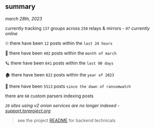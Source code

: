 
## summary
_march 28th, 2023_

currently tracking `137` groups across `250` relays & mirrors - _`97` currently online_

⏲ there have been `12` posts within the `last 24 hours`

🦈 there have been `402` posts within the `month of march`

🪐 there have been `841` posts within the `last 90 days`

🏚 there have been `822` posts within the `year of 2023`

🦕 there have been `5513` posts `since the dawn of ransomwatch`

there are `68` custom parsers indexing posts

_`20` sites using v2 onion services are no longer indexed - [support.torproject.org](https://support.torproject.org/onionservices/v2-deprecation/)_

> see the project [README](https://github.com/joshhighet/ransomwatch#ransomwatch--) for backend technicals

